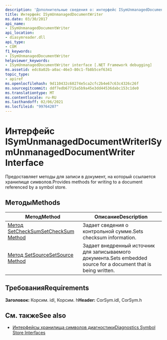 ```yaml
---
description: 'Дополнительные сведения о: интерфейс ISymUnmanagedDocumentWriter'
title: Интерфейс ISymUnmanagedDocumentWriter
ms.date: 03/30/2017
api_name:
- ISymUnmanagedDocumentWriter
api_location:
- diasymreader.dll
api_type:
- COM
f1_keywords:
- ISymUnmanagedDocumentWriter
helpviewer_keywords:
- ISymUnmanagedDocumentWriter interface [.NET Framework debugging]
ms.assetid: edc8a02b-a0ac-46e3-80c1-fb8b5cef6341
topic_type:
- apiref
ms.openlocfilehash: 9d110432c60274e5ca2cfc2b4e67c63c4326c26f
ms.sourcegitcommit: ddf7edb67715a5b9a45e3dd44536dabc153c1de0
ms.translationtype: MT
ms.contentlocale: ru-RU
ms.lasthandoff: 02/06/2021
ms.locfileid: "99764207"
---
```

# <a name="isymunmanageddocumentwriter-interface"></a><span data-ttu-id="2bcf5-103">Интерфейс ISymUnmanagedDocumentWriter</span><span class="sxs-lookup"><span data-stu-id="2bcf5-103">ISymUnmanagedDocumentWriter Interface</span></span>

<span data-ttu-id="2bcf5-104">Предоставляет методы для записи в документ, на который ссылается хранилище символов.</span><span class="sxs-lookup"><span data-stu-id="2bcf5-104">Provides methods for writing to a document referenced by a symbol store.</span></span>  
  
## <a name="methods"></a><span data-ttu-id="2bcf5-105">Методы</span><span class="sxs-lookup"><span data-stu-id="2bcf5-105">Methods</span></span>  
  
|<span data-ttu-id="2bcf5-106">Метод</span><span class="sxs-lookup"><span data-stu-id="2bcf5-106">Method</span></span>|<span data-ttu-id="2bcf5-107">Описание</span><span class="sxs-lookup"><span data-stu-id="2bcf5-107">Description</span></span>|  
|------------|-----------------|  
|[<span data-ttu-id="2bcf5-108">Метод SetCheckSum</span><span class="sxs-lookup"><span data-stu-id="2bcf5-108">SetCheckSum Method</span></span>](isymunmanageddocumentwriter-setchecksum-method.md)|<span data-ttu-id="2bcf5-109">Задает сведения о контрольной сумме.</span><span class="sxs-lookup"><span data-stu-id="2bcf5-109">Sets checksum information.</span></span>|  
|[<span data-ttu-id="2bcf5-110">Метод SetSource</span><span class="sxs-lookup"><span data-stu-id="2bcf5-110">SetSource Method</span></span>](isymunmanageddocumentwriter-setsource-method.md)|<span data-ttu-id="2bcf5-111">Задает внедренный источник для записываемого документа.</span><span class="sxs-lookup"><span data-stu-id="2bcf5-111">Sets embedded source for a document that is being written.</span></span>|  
  
## <a name="requirements"></a><span data-ttu-id="2bcf5-112">Требования</span><span class="sxs-lookup"><span data-stu-id="2bcf5-112">Requirements</span></span>  

 <span data-ttu-id="2bcf5-113">**Заголовок:** Корсим. idl, Корсим. h</span><span class="sxs-lookup"><span data-stu-id="2bcf5-113">**Header:** CorSym.idl, CorSym.h</span></span>  
  
## <a name="see-also"></a><span data-ttu-id="2bcf5-114">См. также</span><span class="sxs-lookup"><span data-stu-id="2bcf5-114">See also</span></span>

- [<span data-ttu-id="2bcf5-115">Интерфейсы хранилища символов диагностики</span><span class="sxs-lookup"><span data-stu-id="2bcf5-115">Diagnostics Symbol Store Interfaces</span></span>](diagnostics-symbol-store-interfaces.md)
